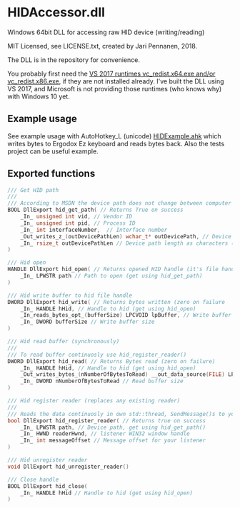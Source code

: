 # HIDAccessor.dll

Windows 64bit DLL for accessing raw HID device (writing/reading)

MIT Licensed, see LICENSE.txt, created by Jari Pennanen, 2018.

The DLL is in the repository for convenience.

You probably first need the [VS 2017 runtimes vc_redist.x64.exe and/or vc_redist.x86.exe](https://support.microsoft.com/en-us/help/2977003/the-latest-supported-visual-c-downloads), if they are not installed already. I've built the DLL using VS 2017, and Microsoft is not providing those runtimes (who knows why) with Windows 10 yet.


## Example usage

See example usage with AutoHotkey_L (unicode) [HIDExample.ahk](./HIDExample.ahk) which writes bytes to Ergodox Ez keyboard and reads bytes back. Also the tests project can be useful example.

## Exported functions

```c++
/// Get HID path
///
/// According to MSDN the device path does not change between computer restarts
BOOL DllExport hid_get_path( // Returns True on success
	_In_ unsigned int vid, // Vendor ID
	_In_ unsigned int pid, // Process ID
	_In_ int interfaceNumber,  // Interface number
	_Out_writes_z_(outDevicePathLen) wchar_t* outDevicePath, // Device path is written here
	_In_ rsize_t outDevicePathLen // Device path length as characters (not bytes!)
)

/// Hid open
HANDLE DllExport hid_open( // Returns opened HID handle (it's file handle) or zero on failure
	_In_ LPWSTR path // Path to open (get using hid_get_path)
)

/// Hid write buffer to hid file handle
DWORD DllExport hid_write( // Returns bytes written (zero on failure
	_In_ HANDLE hHid, // Handle to hid (get using hid_open)
	_In_reads_bytes_opt_(bufferSize) LPCVOID lpBuffer, // Write buffer pointer
	_In_ DWORD bufferSize // Write buffer size
)

/// Hid read buffer (synchronously)
///
/// To read buffer continuosly use hid_register_reader()
DWORD DllExport hid_read( // Returns Bytes read (zero on failure)
	_In_ HANDLE hHid, // Handle to hid (get using hid_open)
	_Out_writes_bytes_(nNumberOfBytesToRead) __out_data_source(FILE) LPVOID lpBuffer, // Read buffer pointer
	_In_ DWORD nNumberOfBytesToRead // Read buffer size
)

/// Hid register reader (replaces any existing reader)
/// 
/// Reads the data continuosly in own std::thread, SendMessage()s to your listener
bool DllExport hid_register_reader( // Returns true on success
	_In_ LPWSTR path, // Device path, get using hid_get_path()
	_In_ HWND readerHwnd, // listener WIN32 window handle
	_In_ int messageOffset // Message offset for your listener
)

/// Hid unregister reader
void DllExport hid_unregister_reader()

/// Close handle
BOOL DllExport hid_close(
	_In_ HANDLE hHid // Handle to hid (get using hid_open)
)

```
